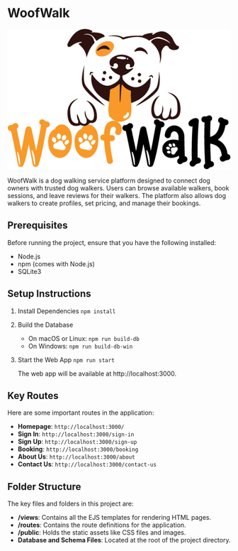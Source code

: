 # WoofWalk

![WoofWalk Logo](./public/assets/logo2.png)

WoofWalk is a dog walking service platform designed to connect dog owners with trusted dog walkers. Users can browse available walkers, book sessions, and leave reviews for their walkers. The platform also allows dog walkers to create profiles, set pricing, and manage their bookings.

## Prerequisites
Before running the project, ensure that you have the following installed:
* Node.js
* npm (comes with Node.js)
* SQLite3

## Setup Instructions
1. Install Dependencies
   `npm install`

2. Build the Database
   * On macOS or Linux:
     `npm run build-db`
   * On Windows:
     `npm run build-db-win`

3. Start the Web App
   `npm run start`

   The web app will be available at http://localhost:3000.

## Key Routes
Here are some important routes in the application:
* **Homepage**: `http://localhost:3000/`
* **Sign In**: `http://localhost:3000/sign-in`
* **Sign Up**: `http://localhost:3000/sign-up`
* **Booking**: `http://localhost:3000/booking`
* **About Us**: `http://localhost:3000/about`
* **Contact Us**: `http://localhost:3000/contact-us`

## Folder Structure
The key files and folders in this project are:
* **/views**: Contains all the EJS templates for rendering HTML pages.
* **/routes**: Contains the route definitions for the application.
* **/public**: Holds the static assets like CSS files and images.
* **Database and Schema Files**: Located at the root of the project directory.
